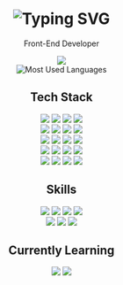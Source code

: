 <div align='center'>
  <h1> 
    <img src="https://readme-typing-svg.herokuapp.com?font=Dancing+Script&color=a190b6&size=50&height=80&vCenter=true&center=true&pause=1000&lines=Hi,+I'm+Kabin!" alt="Typing SVG" />
  </h1>
  <p>Front-End Developer</p>

  <a href="https://kabinny.github.io/" target="_blank">
    <img src="https://img.shields.io/badge/BLOG-a190b6?style=flat-square&logo=Github&logoColor=white"/>
  </a>
  
  <br />
  <img src='https://github-readme-stats-sigma-five.vercel.app/api/top-langs/?username=kabinny&layout=compact&bg_color=30,E55D87,5FC3E4&title_color=fff&text_color=fff' alt='Most Used Languages' />

  <h2>Tech Stack</h2>
  <div>
    <img src="https://img.shields.io/badge/HTML5-E55D87?style=flat-square&logo=HTML5&logoColor=white"/>
    <img src="https://img.shields.io/badge/CSS3-b87fa6?style=flat-square&logo=CSS3&logoColor=white"/>
    <img src="https://img.shields.io/badge/CSSModules-8f9fc3?style=flat-square&logo=CSSModules&logoColor=white"/>
    <img src="https://img.shields.io/badge/SCSS-5FC3E4?style=flat-square&logo=Sass&logoColor=white"/> <br />
    <img src="https://img.shields.io/badge/JavaScript-E55D87?style=flat-square&logo=JavaScript&logoColor=white"/>
    <img src="https://img.shields.io/badge/React-b87fa6?style=flat-square&logo=React&logoColor=white"/>
    <img src="https://img.shields.io/badge/Recoil-8f9fc3?style=flat-square&logo=React&logoColor=white"/>
    <img src="https://img.shields.io/badge/Gatsby-5FC3E4?style=flat-square&logo=Gatsby&logoColor=white"/>  <br />
    <img src="https://img.shields.io/badge/Vue.js-E55D87?style=flat-square&logo=Vue.js&logoColor=white"/>
    <img src="https://img.shields.io/badge/Vuetify-b87fa6?style=flat-square&logo=Vuetify&logoColor=white"/> 
    <img src="https://img.shields.io/badge/Vuex-8f9fc3?style=flat-square&logo=Vue.js&logoColor=white"/>
    <img src="https://img.shields.io/badge/TailwindCSS-5FC3E4?style=flat-square&logo=TailwindCSS&logoColor=white"/> <br />
    <img src="https://img.shields.io/badge/FontAwesome-E55D87?style=flat-square&logo=FontAwesome&logoColor=white"/> 
    <img src="https://img.shields.io/badge/ChakraUI-b87fa6?style=flat-square&logo=ChakraUI&logoColor=white"/>
    <img src="https://img.shields.io/badge/Axios-8f9fc3?style=flat-square&logo=Axios&logoColor=white"/>
    <img src="https://img.shields.io/badge/Git-5FC3E4?style=flat-square&logo=Git&logoColor=white"/> <br />
    <img src="https://img.shields.io/badge/SVN-E55D87?style=flat-square&logo=Subversion&logoColor=white"/> 
    <img src="https://img.shields.io/badge/Jekyll-b87fa6?style=flat-square&logo=Jekyll&logoColor=white"/>
    <img src="https://img.shields.io/badge/VSCode-8f9fc3?style=flat-square&logo=VisualStudioCode&logoColor=white"/>
    <img src="https://img.shields.io/badge/Markdown-5FC3E4?style=flat-square&logo=Markdown&logoColor=white"/>
  </div>

  <h2>Skills</h2>
  <div>
  <img src="https://img.shields.io/badge/Photoshop-E55D87?style=flat-square&logo=AdobePhotoshop&logoColor=white"/>
  <img src="https://img.shields.io/badge/Illustrator-b87fa6?style=flat-square&logo=AdobeIllustrator&logoColor=white"/>
  <img src="https://img.shields.io/badge/XD-8f9fc3?style=flat-square&logo=AdobeXD&logoColor=white"/>
  <img src="https://img.shields.io/badge/Figma-5FC3E4?style=flat-square&logo=Figma&logoColor=white"/> <br />
  <img src="https://img.shields.io/badge/Notion-b87fa6?style=flat-square&logo=Notion&logoColor=white"/> 
  <img src="https://img.shields.io/badge/Obsidian-a190b6?style=flat-square&logo=Obsidian&logoColor=white"/>
  <img src="https://img.shields.io/badge/Slack-82a8cb?style=flat-square&logo=Slack&logoColor=white"/></div>

  <h2>Currently Learning</h2>
  <img src="https://img.shields.io/badge/TypeScript-c079a1?style=flat-square&logo=TypeScript&logoColor=white"/>
  <img src="https://img.shields.io/badge/Storybook-82a8cb?style=flat-square&logo=Storybook&logoColor=white"/>

</div>
